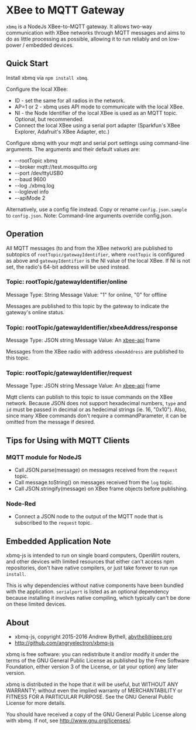 XBee to MQTT Gateway
====================
`xbmq` is a NodeJs XBee-to-MQTT gateway.  It allows two-way communication with
XBee networks through MQTT messages and aims to do as little processing as
possible, allowing it to run reliably and on low-power / embedded devices.

Quick Start
------------
Install xbmq via `npm install xbmq`. 

Configure the local XBee:

* ID - set the same for all radios in the network.
* AP=1 or 2 - xbmq uses API mode to communicate with the local XBee.
* NI - the Node Identifier of the local XBee is used as an MQTT topic.  Optional,
but recommended.
* Connect the local XBee using a serial port adapter (Sparkfun's XBee Explorer,
Adafruit's XBee Adapter, etc.)

Configure xbmq with your mqtt and serial port settings using command-line
arguments.  The arguments and their default values are:

* --rootTopic xbmq
* --broker mqtt://test.mosquitto.org
* --port /dev/ttyUSB0
* --baud 9600
* --log ./xbmq.log
* --loglevel info
* --apiMode 2

Alternatively, use a config file instead.  Copy or rename `config.json.sample` to 
`config.json`.  Note: Command-line arguments override config.json.


Operation
---------
All MQTT messages (to and from the XBee network) are published to subtopics of
`rootTopic/gatewayIdentifier`, where `rootTopic` is configured as above
and `gatewayIdentifier` is the NI value of the local XBee.  If NI is not set, the
radio's 64-bit address will be used instead.

### Topic: rootTopic/gatewayIdentifier/online
Message Type: String
Message Value: "1" for online, "0" for offline

Messages are published to this topic by the gateway to indicate the gateway's
online status.  

### Topic: rootTopic/gatewayIdentifier/xbeeAddress/response
Message Type: JSON string
Message Value: An [xbee-api](https://www.npmjs.com/package/xbee-api) frame

Messages from the XBee radio with address `xbeeAddress` are published to this 
topic. 

### Topic: rootTopic/gatewayIdentifier/request
Message Type: JSON string
Message Value: An [xbee-api](https://www.npmjs.com/package/xbee-api) frame

Mqtt clients can publish to this topic to issue commands on the XBee network.
Because JSON does not support hexadecimal numbers, `type` and `id` must be
passed in decimal or as hedecimal strings (ie. 16, "0x10").  Also, since many 
XBee commands don't require a commandParameter, it can be omitted from the 
message if desired.

Tips for Using with MQTT Clients
--------------------------------
### MQTT module for NodeJS 
* Call JSON.parse(message) on messages received from the `request` topic.
* Call message.toString() on messages received from the `log` topic.
* Call JSON.stringify(message) on XBee frame objects before publishing.

### Node-Red
* Connect a JSON node to the output of the MQTT node that is subscribed to the
`request` topic.

Embedded Application Note
-------------------------
xbmq-js is intended to run on single board computers, OpenWrt routers,
and other devices with limited resources that either can't access npm repositories,
don't have native compilers, or just take forever to run `npm install`.

This is why dependencies without native components have been bundled with the 
application.  `serialport` is listed as an optional dependency because 
installing it involves native compiling, which typically can't be done on these
limited devices.

About
-----
* xbmq-js, copyright 2015-2016 Andrew Bythell, [abythell@ieee.org](mailto:abythell@ieee.org)
* http://github.com/angryelectron/xbmq-js

xbmq is free software: you can redistribute it and/or modify it under the terms
of the GNU General Public License as published by the Free Software Foundation,
either version 3 of the License, or (at your option) any later version.

xbmq is distributed in the hope that it will be useful, but WITHOUT ANY
WARRANTY; without even the implied warranty of MERCHANTABILITY or FITNESS FOR A
PARTICULAR PURPOSE. See the GNU General Public License for more details.

You should have received a copy of the GNU General Public License along with
xbmq. If not, see http://www.gnu.org/licenses/.
